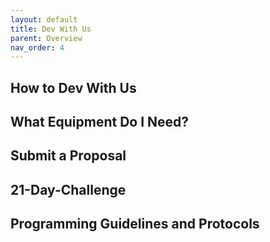 ```yaml
---
layout: default
title: Dev With Us
parent: Overview
nav_order: 4
---
```


## How to Dev With Us

## What Equipment Do I Need?

## Submit a Proposal

## 21-Day-Challenge

## Programming Guidelines and Protocols
